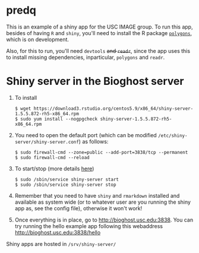 
<!-- README.md is generated from README.Rmd. Please edit that file -->
predq
=====

This is an example of a shiny app for the USC IMAGE group. To run this app, besides of having `R` and `shiny`, you'll need to install the R package [`polygons`](https://github.com/USCBiostats/polygons), which is on development.

Also, for this to run, you'll need `devtools` ~~and `readr`~~, since the app uses this to install missing dependencies, inparticular, `polygons` and `readr`.

Shiny server in the Bioghost server
===================================

1.  To install

    ``` shell
    $ wget https://download3.rstudio.org/centos5.9/x86_64/shiny-server-1.5.5.872-rh5-x86_64.rpm
    $ sudo yum install --nogpgcheck shiny-server-1.5.5.872-rh5-x86_64.rpm
    ```

2.  You need to open the default port (which can be modified `/etc/shiny-server/shiny-server.conf`) as follows:

    ``` shell
    $ sudo firewall-cmd --zone=public --add-port=3838/tcp --permanent
    $ sudo firewall-cmd --reload
    ```

3.  To start/stop (more details [here](http://docs.rstudio.com/shiny-server/#upstart-ubuntu-12.04-through-14.10-redhat-6))

    ``` shell
    $ sudo /sbin/service shiny-server start
    $ sudo /sbin/service shiny-server stop
    ```

4.  Remember that you need to have `shiny` and `rmarkdown` installed and available as system wide (or to whatever user are you running the shiny app as, see the config file), otherwise it won't work!

5.  Once everything is in place, go to <http://bioghost.usc.edu:3838>. You can try running the hello example app following this webaddress <http://bioghost.usc.edu:3838/hello>

Shiny apps are hosted in `/srv/shiny-server/`
